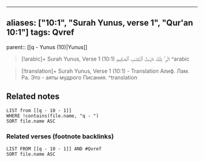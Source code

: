 
---
aliases: ["10:1", "Surah Yunus, verse 1", "Qur'an 10:1"]
tags: Qvref
---

parent:: [[q - Yunus (10)|Yunus]]

> [!arabic]+ Surah Yunus, Verse 1 (10:1)
> <span class="quran-arabic"> الٓر ۚ تِلْكَ ءَايَـٰتُ ٱلْكِتَـٰبِ ٱلْحَكِيمِ</span>
^arabic

> [!translation]+ Surah Yunus, Verse 1 (10:1) - Translation
> Алиф. Лам. Ра. Это - аяты мудрого Писания.
^translation



## Related notes
```dataview
LIST from [[q - 10 - 1]]
WHERE !contains(file.name, "q - ")
SORT file.name ASC
```

### Related verses (footnote backlinks)
```dataview
LIST FROM [[q - 10 - 1]] AND #Qvref
SORT file.name ASC
```

